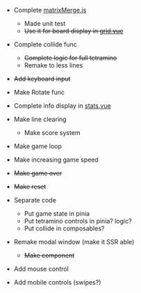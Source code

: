 - Complete [matrixMerge.js](composables/matrixMerge.js)
  - Made unit test
  - ~~Use it for board display in [grid.vue](components/tetris/grid.vue)~~
- Complete collide func
  - ~~Complete logic for full tetramino~~
  - Remake to less lines


- ~~Add keyboard input~~
- Make Rotate func
- Complete info display in [stats.vue](components/tetris/stats.vue)


- Make line clearing
  - Make score system
- Make game loop
- Make increasing game speed
- ~~Make game over~~
- ~~Make reset~~


- Separate code
  - Put game state in pinia 
  - Put tetramino controls in pinia? logic?
  - Put collide in composables?


- Remake modal window (make it SSR able)
  - ~~Make component~~
- Add mouse control
- Add mobile controls (swipes?)
